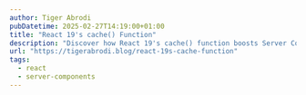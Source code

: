 ```yaml
---
author: Tiger Abrodi
pubDatetime: 2025-02-27T14:19:00+01:00
title: "React 19's cache() Function"
description: "Discover how React 19's cache() function boosts Server Component performance by preventing duplicate data fetching. Learn implementation techniques, important rules, common pitfalls to avoid, and key benefits of this powerful memoization tool for efficient React applications."
url: "https://tigerabrodi.blog/react-19s-cache-function"
tags:
  - react
  - server-components
---
```

